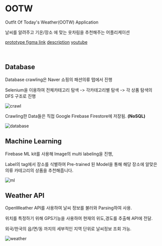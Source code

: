 # OOTW

Outfit Of Today's Weather(OOTW) Application

날씨를 알려주고 기온/장소 에 맞는 옷차림을 추천해주는 어플리케이션

[prototype figma link](https://www.figma.com/file/ZhkMhj4niGnZ3gAVbZAN29/ootd%EC%B6%94%EC%B2%9CApp?node-id=0%3A1)
[description](https://github.com/PyoJunCode/OOTW/blob/master/mobile.pdf)
[youtube](https://youtu.be/iu5lL2DdPg8)

<br>



## Database



Database crawling은 Naver 쇼핑의 패션의류 탭에서 진행

Selenium을 이용하여 전체카테고리 탐색 -> 각카테고리별 탐색 -> 각 상품 탐색의 DFS 구조로 진행



![crawl](https://user-images.githubusercontent.com/47979730/123631507-c8569480-d851-11eb-9eb9-fe49d6f9c6db.PNG)

Crawling한 Data들은 직접 Google Firebase Firestore에 저장됨. **(NoSQL)**

![database](https://user-images.githubusercontent.com/47979730/123631814-23888700-d852-11eb-8165-6056275a06a7.PNG)





## Machine Learning

Firebase ML kit를 사용해 Image의 multi labeling을 진행,

Label의 tag에서 장소를 식별하여 Pre-trained 된 Model을 통해 해당 장소에 알맞은 의류 카테고리의 상품을 추천해줍니다.

![ml](https://user-images.githubusercontent.com/47979730/123634415-5ed88500-d855-11eb-8618-ba7a6e7c8e51.png)





## Weather API



OpenWeather API를 사용하여 날씨 정보를 불러와 Parsing하여 사용.

위치를 특정하기 위해 GPS기능을 사용하여 현재의 위도,경도를 추출해 API에 전달.

외국/한국의 읍/면/동 까지의 세부적인 지역 단위로 날씨정보 조회 가능.



![weather](https://user-images.githubusercontent.com/47979730/123631962-50d53500-d852-11eb-89b3-bb3fafb328d1.png)

